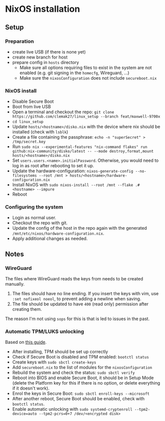 # NixOS installation

## Setup

### Preparation

- create live USB (if there is none yet)
- create new branch for host
- prepare config in `hosts` directory
  - Make sure all options requiring files to exist in the system are not enabled
    (e.g. git signing in the `homecfg`, Wireguard, ...)
  - Make sure the `nixosConfiguration` does not include `secureboot.nix`

### NixOS install

- Disable Secure Boot
- Boot from live USB
- Open a terminal and checkout the repo:
  `git clone https://github.com/clemak27/linux_setup --branch feat/maxwell-9700x`
- `cd linux_setup`
- Update `hosts/<hostname>/disko.nix` with the device where nix should be
  installed (check with `lsblk`)
- Create a file containing the passphrase:
  `echo -n "superSecret" > /tmp/secret.key`
- Run
  `sudo nix --experimental-features "nix-command flakes" run github:nix-community/disko/latest -- --mode destroy,format,mount hosts/<hostname>/disko.nix`
- Set `users.users.<name>.initialPassword`. Otherwise, you would need to log in
  as root after rebooting to set it up.
- Update the hardware-configuration:
  `nixos-generate-config --no-filesystems --root /mnt > hosts/<hostname>/hardware-configuration.nix`
- Install NixOS with
  `sudo nixos-install --root /mnt --flake .#<hostname> --impure`
- Reboot

### Configuring the system

- Login as normal user.
- Checkout the repo with git.
- Update the config of the host in the repo again with the generated
  `/mnt/etc/nixos/hardware-configuration.nix`.
- Apply additional changes as needed.

## Notes

### WireGuard

The files where WireGuard reads the keys from needs to be created manually.

1. The files should have no line ending. If you insert the keys with vim, use
   `:set nofixeol noeol`, to prevent adding a newline when saving.
2. The file should be updated to have `400` (read only) permission after
   creating them.

The reason I'm not using `sops` for this is that is led to issues in the past.

### Automatic TPM/LUKS unlocking

Based on
[this guide](https://github.com/nix-community/lanzaboote/blob/master/docs/QUICK_START.md).

- After installing, TPM should be set up correctly
- Check if Secure Boot is disabled and TPM enabled: `bootctl status`
- Create keys with `sudo sbctl create-keys`
- Add `secureboot.nix` to the list of modules for the `nixosConfiguration`
- Rebuild the system and check the status: `sudo sbctl verify`
- Reboot into BIOS and enable Secure Boot, it should be in Setup Mode (delete
  the Platform key for this if there is no option, or delete everything if it
  doesn't work).
- Enrol the keys in Secure Boot: `sudo sbctl enroll-keys --microsoft`
- After another reboot, Secure Boot should be enabled, check with
  `bootctl status`.
- Enable automatic unlocking with
  `sudo systemd-cryptenroll --tpm2-device=auto --tpm2-pcrs=0+7 /dev/<encrypted disk>`
